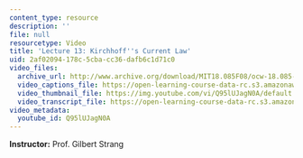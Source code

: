 ```yaml
---
content_type: resource
description: ''
file: null
resourcetype: Video
title: 'Lecture 13: Kirchhoff''s Current Law'
uid: 2af02094-178c-5cba-cc36-dafb6c1d71c0
video_files:
  archive_url: http://www.archive.org/download/MIT18.085F08/ocw-18.085-f08-lec13_300k.mp4
  video_captions_file: https://open-learning-course-data-rc.s3.amazonaws.com/18-085-computational-science-and-engineering-i-fall-2008/decfa53a289b5001916df2f84913907f_Q95lUJagN0A.vtt
  video_thumbnail_file: https://img.youtube.com/vi/Q95lUJagN0A/default.jpg
  video_transcript_file: https://open-learning-course-data-rc.s3.amazonaws.com/18-085-computational-science-and-engineering-i-fall-2008/a797120c75380c50f99af0d9bbb49f71_Q95lUJagN0A.pdf
video_metadata:
  youtube_id: Q95lUJagN0A
---
```


**Instructor:** Prof. Gilbert Strang